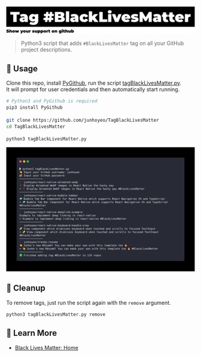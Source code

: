 <p align="center">
  <img src="./tagBlackLivesMatter.png" width="512px" alt="Tag #BlackLivesMatter"/>
</p>

> Python3 script that adds `#BlackLivesMatter` tag on all your GitHub project descriptions.

## 🏴 Usage
Clone this repo, install [PyGithub](https://github.com/PyGithub/PyGithub), run the script [tagBlackLivesMatter.py](./tagBlackLivesMatter.py).<br />
It will prompt for user credentials and then automatically start running.

```bash
# Python3 and PyGithub is required
pip3 install PyGithub

git clone https://github.com/junhoyeo/TagBlackLivesMatter
cd TagBlackLivesMatter

python3 tagBlackLivesMatter.py
```

![result](./result.png)

## 👋 Cleanup
To remove tags, just run the script again with the `remove` argument.

```bash
python3 tagBlackLivesMatter.py remove
```

## 📖 Learn More

- [Black Lives Matter: Home](https://blacklivesmatter.com/)

